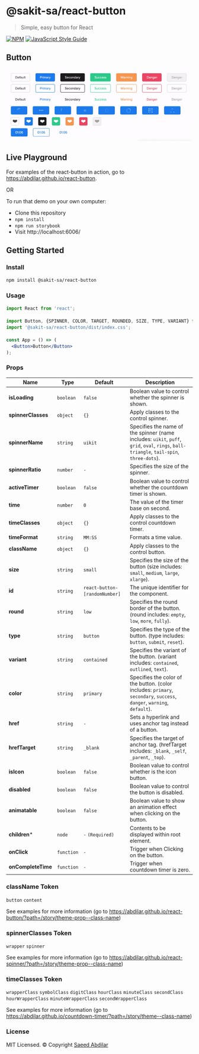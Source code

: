 # @sakit-sa/react-button

> Simple, easy button for React

[![NPM](https://img.shields.io/npm/v/@sakit-sa/react-button.svg)](https://www.npmjs.com/package/@sakit-sa/react-button) [![JavaScript Style Guide](https://img.shields.io/badge/code_style-standard-brightgreen.svg)](https://standardjs.com)

## Button

![Spinner gif](https://raw.githubusercontent.com/Abdilar/react-button/master/src/asset/images/react-button.gif)

## Live Playground
For examples of the react-button in action, go to https://abdilar.github.io/react-button.

OR

To run that demo on your own computer:
* Clone this repository
* `npm install`
* `npm run storybook`
* Visit http://localhost:6006/

## Getting Started
### Install

```sh
npm install @sakit-sa/react-button
```

### Usage
```jsx
import React from 'react';

import Button, {SPINNER, COLOR, TARGET, ROUNDED, SIZE, TYPE, VARIANT} from '@sakit-sa/react-button';
import '@sakit-sa/react-button/dist/index.css';

const App = () => (
  <Button>Button</Button>
);
```

### Props
Name | Type | Default | Description
-----|------|-------|-----
**isLoading**|`boolean`|`false`|Boolean value to control whether the spinner is shown.
**spinnerClasses**|`object`|`{}`|Apply classes to the control spinner.
**spinnerName**|`string`|`uikit`|Specifies the name of the spinner (name includes: `uikit`, `puff`, `grid`, `oval`, `rings`, `ball-triangle`, `tail-spin`, `three-dots`).
**spinnerRatio**|`number`|`-`|Specifies the size of the spinner.
**activeTimer**|`boolean`|`false`|Boolean value to control whether the countdown timer is shown.
**time**|`number`|`0`|The value of the timer base on second.
**timeClasses**|`object`|`{}`|Apply classes to the control countdown timer.
**timeFormat**|`string`|`MM:SS`|Formats a time value.
**className**|`object`|`{}`|Apply classes to the control button.
**size**|`string`|`small`|Specifies the size of the button (size includes: `small`, `medium`, `large`, `xlarge`).
**id**|`string`|`react-button-[randomNumber]`|The unique identifier for the component.
**round**|`string`|`low`|Specifies the round border of the button. (round includes: `empty`, `low`, `more`, `fully`).
**type**|`string`|`button`|Specifies the type of the button. (type includes: `button`, `submit`, `reset`).
**variant**|`string`|`contained`|Specifies the variant of the button. (variant includes: `contained`, `outlined`, `text`).
**color**|`string`|`primary`|Specifies the color of the button. (color includes: `primary`, `secondary`, `success`, `danger`, `warning`, `default`).
**href**|`string`|`-`|Sets a hyperlink and uses anchor tag instead of a button.
**hrefTarget**|`string`|`_blank`|Specifies the target of anchor tag. (hrefTarget includes: `_blank`, `_self`, `_parent`, `_top`).
**isIcon**|`boolean`|`false`|Boolean value to control whether is the icon button.
**disabled**|`boolean`|`false`|Boolean value to control the button is disabled.
**animatable**|`boolean`|`false`|Boolean value to show an animation effect when clicking on the button.
**children***|`node`|`-` `(Required)`|Contents to be displayed within root element.
**onClick**|`function`|`-`|Trigger when Clicking on the button.
**onCompleteTime**|`function`|`-`|Trigger when countdown timer is zero.


### className Token
`button` `content`

See examples for more information (go to https://abdilar.github.io/react-button/?path=/story/theme-prop--class-name)

### spinnerClasses Token
`wrapper` `spinner`

See examples for more information (go to https://abdilar.github.io/react-spinner/?path=/story/theme-prop--class-name)

### timeClasses Token
`wrapperClass` `symbolClass` `digitClass` `hourClass` `minuteClass` `secondClass` `hourWrapperClass` `minuteWrapperClass` `secondWrapperClass`

See examples for more information (go to https://abdilar.github.io/countdown-timer/?path=/story/theme--class-name)

### License

MIT Licensed. © Copyright [Saeed Abdilar](https://github.com/Abdilar)
